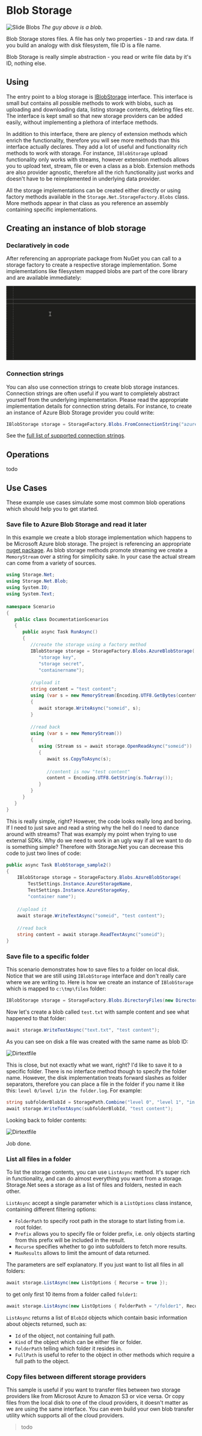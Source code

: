 # Blob Storage

![Slide Blobs](../slide-blobs.jpg)
*The guy above is a blob.*

Blob Storage stores files. A file has only two properties - `ID` and raw data. If you build an analogy with disk filesystem, file ID is a file name.

Blob Storage is really simple abstraction - you read or write file data by it's ID, nothing else.

## Using

The entry point to a blog storage is [IBlobStorage](../../src/Storage.Net/Blob/IBlobStorage.cs) interface. This interface is small but contains all possible methods to work with blobs, such as uploading and downloading data, listing storage contents, deleting files etc. The interface is kept small so that new storage providers can be added easily, without implementing a plethora of interface methods.

In addition to this interface, there are plency of extension methods which enrich the functionality, therefore you will see more methods than this interface actually declares. They add a lot of useful and functionality rich methods to work with storage. For instance, `IBlobStorage` upload functionality only works with streams, however extension methods allows you to upload text, stream, file or even a class as a blob. Extension methods are also provider agnostic, therefore all the rich functionality just works and doesn't have to be reimplemented in underlying data provider.

All the storage implementations can be created either directly or using factory methods available in the `Storage.Net.StorageFactory.Blobs` class. More methods appear in that class as you reference an assembly containing specific implementations.

## Creating an instance of blob storage

### Declaratively in code

After referencing an appropriate package from NuGet you can call to a storage factory to create a respective storage implementation. Some implementations like filesystem mapped blobs are part of the core library and are available immediately:

![](storagefactory-intellisense.gif)

### Connection strings

You can also use connection strings to create blob storage instances. Connection strings are often useful if you want to completely abstract yourself from the underlying implementation. Please read the appropriate implementation details for connection string details. For instance, to create an instance of Azure Blob Storage provider you could write:

```csharp
IBlobStorage storage = StorageFactory.Blobs.FromConnectionString("azure.blobs://...parameters...");
```

See the [full list of supported connection strings](../cs.md).

## Operations

todo

## Use Cases

These example use cases simulate some most common blob operations which should help you to get started.

### Save file to Azure Blob Storage and read it later

In this example we create a blob storage implementation which happens to be Microsoft Azure blob storage. The project is referencing an appropriate [nuget package](https://www.nuget.org/packages/Storage.Net.Microsoft.Azure.Storage). As blob storage methods promote streaming we create a `MemoryStream` over a string for simplicity sake. In your case the actual stream can come from a variety of sources.

```csharp
using Storage.Net;
using Storage.Net.Blob;
using System.IO;
using System.Text;

namespace Scenario
{
   public class DocumentationScenarios
   {
      public async Task RunAsync()
      {
         //create the storage using a factory method
         IBlobStorage storage = StorageFactory.Blobs.AzureBlobStorage(
            "storage key",
            "storage secret",
            "containername");

         //upload it
         string content = "test content";
         using (var s = new MemoryStream(Encoding.UTF8.GetBytes(content)))
         {
            await storage.WriteAsync("someid", s);
         }

         //read back
         using (var s = new MemoryStream())
         {
            using (Stream ss = await storage.OpenReadAsync("someid"))
            {
               await ss.CopyToAsync(s);

               //content is now "test content"
               content = Encoding.UTF8.GetString(s.ToArray());
            }
         }
      }
   }
}
```

This is really simple, right? However, the code looks really long and boring. If I need to just save and read a string why the hell do I need to dance around with streams? That was examply my point when trying to use external SDKs. Why do we need to work in an ugly way if all we want to do is something simple? Therefore with Storage.Net you can decrease this code to just two lines of code:

```csharp
public async Task BlobStorage_sample2()
{
    IBlobStorage storage = StorageFactory.Blobs.AzureBlobStorage(
		TestSettings.Instance.AzureStorageName,
		TestSettings.Instance.AzureStorageKey,
		"container name");

    //upload it
    await storage.WriteTextAsync("someid", "test content");

    //read back
    string content = await storage.ReadTextAsync("someid");
}
```

### Save file to a specific folder

This scenario demonstrates how to save files to a folder on local disk. Notice that we are still using `IBlobStorage` interface and don't really care where we are writing to. Here is how we create an instance of `IBlobStorage` which is mapped to `c:\tmp\files` folder:

```csharp
IBlobStorage storage = StorageFactory.Blobs.DirectoryFiles(new DirectoryInfo("c:\\tmp\\files"));
```

Now let's create a blob called `test.txt` with sample content and see what happened to that folder:

```csharp
await storage.WriteTextAsync("text.txt", "test content");
```

As you can see on disk a file was created with the same name as blob ID:

![Dirtextfile](dirtextfile.png)

This is close, but not exactly what we want, right? I'd like to save it to a specific folder. There is no interface method though to specify the folder name. However, the disk implementation treats forward slashes as folder separators, therefore you can place a file in the folder if you name it like this: `level 0/level 1/in the folder.log`. For example:

```csharp
string subfolderBlobId = StoragePath.Combine("level 0", "level 1", "in the folder.log");
await storage.WriteTextAsync(subfolderBlobId, "test content");
```

Looking back to folder contents:

![Dirtextfile](dirtextfileindir.png)

Job done.

### List all files in a folder

To list the storage contents, you can use `ListAsync` method. It's super rich in functionality, and can do almost everything you want from a storage. Storage.Net sees a storage as a list of files and folders, nested in each other.

`ListAsync` accept a single parameter which is a `ListOptions` class instance, containing different filtering options:

- `FolderPath` to specify root path in the storage to start listing from i.e. root folder.
- `Prefix` allows you to specify file or folder prefix, i.e. only objects starting from this prefix will be included in the result.
- `Recurse` specifies whether to go into subfolders to fetch more results.
- `MaxResults` allows to limit the amount of data returned.

The parameters are self explanatory. If you just want to list all files in all folders:

```csharp
await storage.ListAsync(new ListOptions { Recurse = true });
```

to get only first 10 items from a folder called `folder1`:

```csharp
await storage.ListAsync(new ListOptions { FolderPath = "/folder1", Recurse = false });
```

`ListAsync` returns a list of `BlobId` objects which contain basic information about objects returned, such as:

- `Id` of the object, not containing full path.
- `Kind` of the object which can be either file or folder.
- `FolderPath` telling which folder it resides in.
- `FullPath` is useful to refer to the object in other methods which require a full path to the object.

### Copy files between different storage providers

This sample is useful if you want to transfer files between two storage providers like from Microsot Azure to Amazon S3 or vice versa. Or copy files from the local disk to one of the cloud providers, it doesn't matter as we are using the same interface. You can even build your own blob transfer utility which supports all of the cloud providers.

> todo